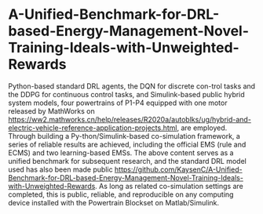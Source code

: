 # A-Unified-Benchmark-for-DRL-based-Energy-Management-Novel-Training-Ideals-with-Unweighted-Rewards

Python-based standard DRL agents, the DQN for discrete con-trol tasks and the DDPG for continuous control tasks, and Simulink-based public hybrid system models, four powertrains of P1-P4 equipped with one motor released by MathWorks on https://ww2.mathworks.cn/help/releases/R2020a/autoblks/ug/hybrid-and-electric-vehicle-reference-application-projects.html, are employed. Through building a Py-thon/Simulink-based co-simulation framework, a series of reliable results are achieved, including the official EMS (rule and ECMS) and two learning-based EMSs. The above content serves as a unified benchmark for subsequent research, and the standard DRL model used has also been made public https://github.com/KaysenC/A-Unified-Benchmark-for-DRL-based-Energy-Management-Novel-Training-Ideals-with-Unweighted-Rewards. As long as related co-simulation settings are completed, this is public, reliable, and reproducible on any computing device installed with the Powertrain Blockset on Matlab/Simulink.
